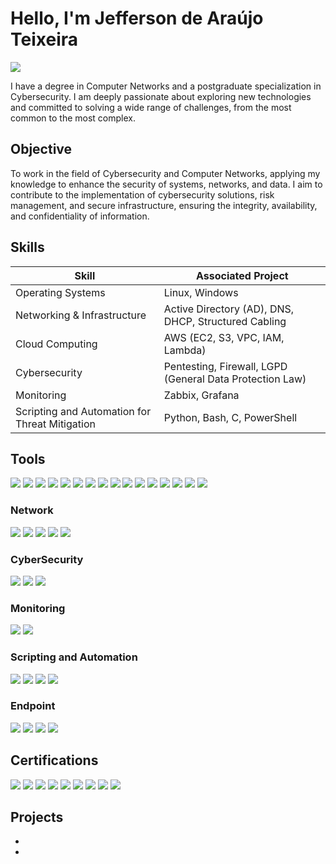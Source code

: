 # Hello, I'm Jefferson de Araújo Teixeira
<a href="https://linkedin.com/in/jefferson-araujo-teixeira"><img src="https://img.shields.io/badge/-LinkedIn-0072b1?&style=for-the-badge&logo=linkedin&logoColor=white" /></a>

I have a degree in Computer Networks and a postgraduate specialization in Cybersecurity. I am deeply passionate about exploring new technologies and committed to solving a wide range of challenges, from the most common to the most complex.

## Objective

To work in the field of Cybersecurity and Computer Networks, applying my knowledge to enhance the security of systems, networks, and data. I aim to contribute to the implementation of cybersecurity solutions, risk management, and secure infrastructure, ensuring the integrity, availability, and confidentiality of information.

## Skills

| Skill                                         | Associated Project         |
|-----------------------------------------------|----------------------------|
| Operating Systems                             | Linux, Windows |
| Networking & Infrastructure                   | Active Directory (AD), DNS, DHCP, Structured Cabling|
| Cloud Computing                               | AWS (EC2, S3, VPC, IAM, Lambda)|
| Cybersecurity                                 | Pentesting, Firewall, LGPD (General Data Protection Law)|
| Monitoring                                    | Zabbix, Grafana|
| Scripting and Automation for Threat Mitigation | Python, Bash, C, PowerShell|

## Tools
<div>
    <img src="https://img.shields.io/badge/-Wireshark-1679A7?style=for-the-badge&logo=Wireshark&logoColor=white" />
    <img src="https://img.shields.io/badge/-Nmap-000000?style=for-the-badge&logo=nmap&logoColor=white" />
    <img src="https://img.shields.io/badge/-Nagios-000000?style=for-the-badge&logo=nagios&logoColor=white" />
    <img src="https://img.shields.io/badge/-GLPI-2D3D3D?style=for-the-badge&logo=glpi&logoColor=white" />
    <img src="https://img.shields.io/badge/-Cisco%20Packet%20Tracer-1C1C1C?style=for-the-badge&logo=cisco&logoColor=white" />
    <img src="https://img.shields.io/badge/-Kali%20Linux-557C8A?style=for-the-badge&logo=kali-linux&logoColor=white" />
    <img src="https://img.shields.io/badge/-Metasploit-BC232B?style=for-the-badge&logo=metasploit&logoColor=white" />
    <img src="https://img.shields.io/badge/-Zabbix-FF6600?style=for-the-badge&logo=zabbix&logoColor=white" />
    <img src="https://img.shields.io/badge/-Grafana-F46800?style=for-the-badge&logo=grafana&logoColor=white" />
    <img src="https://img.shields.io/badge/-VMware-607078?style=for-the-badge&logo=vmware&logoColor=white" />
    <img src="https://img.shields.io/badge/-VirtualBox-1E1E1E?style=for-the-badge&logo=virtualbox&logoColor=white" />
    <img src="https://img.shields.io/badge/-Docker-2496ED?style=for-the-badge&logo=docker&logoColor=white" />
    <img src="https://img.shields.io/badge/-Hyper%20V-00A4EF?style=for-the-badge&logo=microsoft&logoColor=white" />
    <img src="https://img.shields.io/badge/-Microsoft%20365-0078D4?style=for-the-badge&logo=microsoftoffice&logoColor=white" />
    <img src="https://img.shields.io/badge/-PyCharm-000000?style=for-the-badge&logo=pycharm&logoColor=white" />
    <img src="https://img.shields.io/badge/-Visual%20Studio%20Code-0078D4?style=for-the-badge&logo=visualstudiocode&logoColor=white" />
</div>


### Network
<div>
    <img src="https://img.shields.io/badge/-Active%20Directory-0A66C2?style=for-the-badge&logo=microsoft&logoColor=white" />
    <img src="https://img.shields.io/badge/-AWS-232F3E?style=for-the-badge&logo=amazonaws&logoColor=white" />
    <img src="https://img.shields.io/badge/-DNS-FF6C37?style=for-the-badge&logo=google-public-dns&logoColor=white" />
    <img src="https://img.shields.io/badge/-DHCP-0088CC?style=for-the-badge&logo=internet-explorer&logoColor=white" />
    <img src="https://img.shields.io/badge/-Structured%20Cabling-555555?style=for-the-badge&logo=network&logoColor=white" />
</div>

### CyberSecurity
<div>
    <img src="https://img.shields.io/badge/-Pentesting-FF5733?style=for-the-badge&logo=security&logoColor=white" />
    <img src="https://img.shields.io/badge/-Firewall-FF5733?style=for-the-badge&logo=firewall&logoColor=white" />
    <img src="https://img.shields.io/badge/-LGPD-1F4F56?style=for-the-badge&logo=legal&logoColor=white" />
</div>

### Monitoring
<div>
    <img src="https://img.shields.io/badge/-Zabbix-FF6600?style=for-the-badge&logo=zabbix&logoColor=white" />
    <img src="https://img.shields.io/badge/-Grafana-F46800?style=for-the-badge&logo=grafana&logoColor=white" />
</div>

### Scripting and Automation
<div>
    <img src="https://img.shields.io/badge/-Python-3776AB?style=for-the-badge&logo=python&logoColor=white" />
    <img src="https://img.shields.io/badge/-C-A8B9CC?style=for-the-badge&logo=c&logoColor=white" />
    <img src="https://img.shields.io/badge/-Bash-4EAA25?style=for-the-badge&logo=gnubash&logoColor=white" />
    <img src="https://img.shields.io/badge/-Powershell-2E2D88?style=for-the-badge&logo=powershell&logoColor=white" />
</div>

### Endpoint
<div>
    <img src="https://img.shields.io/badge/-Microsoft%20365-0078D4?style=for-the-badge&logo=microsoftoffice&logoColor=white" />
    <img src="https://img.shields.io/badge/-Kaspersky-1B9A28?style=for-the-badge&logo=kaspersky&logoColor=white" />
    <img src="https://img.shields.io/badge/-PfSense-313131?style=for-the-badge&logo=pfsense&logoColor=white" />
    <img src="https://img.shields.io/badge/-UniFi-009A99?style=for-the-badge&logo=ubiquiti&logoColor=white" />
</div>

## Certifications

<div>
    <!-- Networking & Infrastructure -->
    <img src="https://img.shields.io/badge/-NS1-0066CC?style=for-the-badge&logo=cisco&logoColor=white" />
    <img src="https://img.shields.io/badge/-NS2-0066CC?style=for-the-badge&logo=cisco&logoColor=white" />
    <img src="https://img.shields.io/badge/-NS3-0066CC?style=for-the-badge&logo=cisco&logoColor=white" />
    <img src="https://img.shields.io/badge/-QoS-00A6A6?style=for-the-badge&logo=network&logoColor=white" />
    <!-- Cybersecurity -->
    <img src="https://img.shields.io/badge/-CyberSecurity%20Essentials-009C1E?style=for-the-badge&logo=cissp&logoColor=white" />
    <img src="https://img.shields.io/badge/-DPO%20&%20LGPD-002F6C?style=for-the-badge&logo=privacy&logoColor=white" />
    <!-- Microsoft Certifications -->
    <img src="https://img.shields.io/badge/-MS%20Certified%20Modern%20Desktop%20Administrator%20Associate%20(MS-900)-0078D4?style=for-the-badge&logo=microsoft&logoColor=white" />
    <img src="https://img.shields.io/badge/-MS%20Certified%20Security%2C%20Compliance%20and%20Identity%20Fundamentals%20(SC-900)-0078D4?style=for-the-badge&logo=microsoft&logoColor=white" />
    <!-- Other Skills -->
    <img src="https://img.shields.io/badge/-Excel%20Expert-217346?style=for-the-badge&logo=microsoft-excel&logoColor=white" />
</div>

## Projects
-
- 
